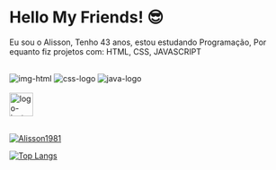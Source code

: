 # Hello My Friends! 😎


Eu sou o Alisson, Tenho 43 anos, estou estudando Programação, Por equanto fiz projetos com: HTML, CSS, JAVASCRIPT
<br>

<br>

<img src="https://img.shields.io/badge/HTML5-E34F26?style=for-the-badge&logo=html5&logoColor=white" alt="img-html"/>

<img src="https://img.shields.io/badge/CSS-239120?&style=for-the-badge&logo=css3&logoColor=white" alt="css-logo"/>

<img src="https://img.shields.io/badge/JavaScript-F7DF1E?style=for-the-badge&logo=javascript&logoColor=black" alt="java-logo"/>

<br>

<br>
<a href="https://www.instagram.com/alissondreza1981/"/>
<img Width="42px" src="https://github.com/user-attachments/assets/d99d13f3-5d96-4247-9936-8ca5b8b7520c" alt="logo-insta"/>
</a>

<br>

<br>


[![Alisson1981](https://github-readme-stats.vercel.app/api?username=alisson)](https://github.com/anuraghazra/github-readme-stats)


[![Top Langs](https://github-readme-stats.vercel.app/api/top-langs/?username=anuraghazra&layout=donut-vertical)](https://github.com/anuraghazra/github-readme-stats)
